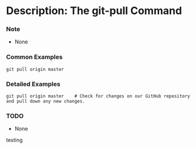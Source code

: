 # Description: The git-pull Command

### Note
* None

### Common Examples
```
git pull origi­n maste­r
```

### Detailed Examples
```
git pull origi­n maste­r    # Check for changes on our GitHub repository and pull down any new changes.
```

### TODO
* None

testing
